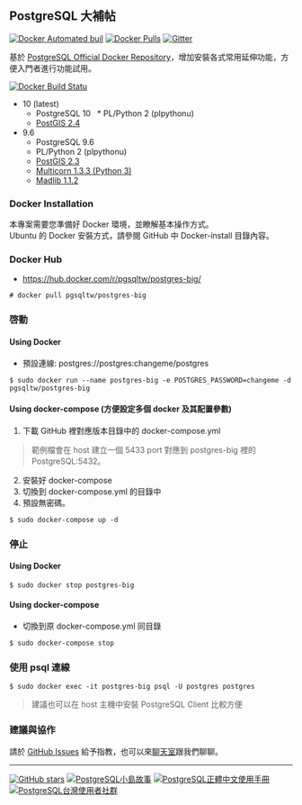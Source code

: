 ## PostgreSQL 大補帖
[![Docker Automated buil](https://img.shields.io/docker/automated/pgsqltw/postgres-big.svg)](https://hub.docker.com/r/pgsqltw/postgres-big/)
[![Docker Pulls](https://img.shields.io/docker/pulls/pgsqltw/postgres-big.svg)](https://hub.docker.com/r/pgsqltw/postgres-big/)
[![Gitter](https://img.shields.io/gitter/room/pgsql-tw/Lobby.js.svg)](https://gitter.im/pgsql-tw/Lobby)

基於 [PostgreSQL Official Docker Repository](https://hub.docker.com/_/postgres/)，增加安裝各式常用延伸功能，方便入門者進行功能試用。

[![Docker Build Statu](https://img.shields.io/docker/build/pgsqltw/postgres-big.svg)](https://hub.docker.com/r/pgsqltw/postgres-big/builds/)
* 10 (latest)
   * PostgreSQL 10
   * PL/Python 2 (plpythonu)
   * [PostGIS 2.4](http://postgis.net/)
* 9.6
   * PostgreSQL 9.6
   * PL/Python 2 (plpythonu)
   * [PostGIS 2.3](http://postgis.net/)
   * [Multicorn 1.3.3 (Python 3)](http://multicorn.org)
   * [Madlib 1.1.2](http://madlib.apache.org/)

### Docker Installation
本專案需要您準備好 Docker 環境，並瞭解基本操作方式。\
Ubuntu 的 Docker 安裝方式，請參閱 GitHub 中 Docker-install 目錄內容。

### Docker Hub
* https://hub.docker.com/r/pgsqltw/postgres-big/

```
# docker pull pgsqltw/postgres-big
```

### 啓動
#### Using Docker
* 預設連線: postgres://postgres:changeme/postgres

```
$ sudo docker run --name postgres-big -e POSTGRES_PASSWORD=changeme -d pgsqltw/postgres-big
```

#### Using docker-compose (方便設定多個 docker 及其配置參數)
1. 下載 GitHub 裡對應版本目錄中的 docker-compose.yml
> 範例檔會在 host 建立一個 5433 port 對應到 postgres-big 裡的 PostgreSQL:5432。
2. 安裝好 docker-compose
3. 切換到 docker-compose.yml 的目錄中
4. 預設無密碼。

```
$ sudo docker-compose up -d
```

### 停止
#### Using Docker

```
$ sudo docker stop postgres-big
```

#### Using docker-compose
* 切換到原 docker-compose.yml 同目錄

```
$ sudo docker-compose stop
```

### 使用 psql 連線

```
$ sudo docker exec -it postgres-big psql -U postgres postgres
```

> 建議也可以在 host 主機中安裝 PostgreSQL Client 比較方便

### 建議與協作
請於 [GitHub Issues](https://github.com/pgsql-tw/docker/issues) 給予指教，也可以來[聊天室](https://gitter.im/pgsql-tw/Lobby)跟我們聊聊。

---

[![GitHub stars](https://img.shields.io/github/stars/pgsql-tw/docker.svg?style=social&label=Star)](https://github.com/pgsql-tw/docker)
[![PostgreSQL小島故事](https://img.shields.io/badge/小島故事-PostgreSQL-blue.svg)](https://pgsql-tw.github.io/island/)
[![PostgreSQL正體中文使用手冊](https://img.shields.io/badge/%E6%AD%A3%E9%AB%94%E4%B8%AD%E6%96%87%E4%BD%BF%E7%94%A8%E6%89%8B%E5%86%8A-PostgreSQL-blue.svg)](https://www.gitbook.com/book/pgsql-tw/documents/details)
[![PostgreSQL台灣使用者社群](https://img.shields.io/badge/台灣使用者社群-PostgreSQL-blue.svg)](https://pgsql-tw.github.io)

